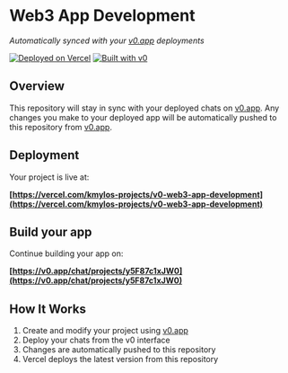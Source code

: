 # Web3 App Development

*Automatically synced with your [v0.app](https://v0.app) deployments*

[![Deployed on Vercel](https://img.shields.io/badge/Deployed%20on-Vercel-black?style=for-the-badge&logo=vercel)](https://vercel.com/kmylos-projects/v0-web3-app-development)
[![Built with v0](https://img.shields.io/badge/Built%20with-v0.app-black?style=for-the-badge)](https://v0.app/chat/projects/y5F87c1xJW0)

## Overview

This repository will stay in sync with your deployed chats on [v0.app](https://v0.app).
Any changes you make to your deployed app will be automatically pushed to this repository from [v0.app](https://v0.app).

## Deployment

Your project is live at:

**[https://vercel.com/kmylos-projects/v0-web3-app-development](https://vercel.com/kmylos-projects/v0-web3-app-development)**

## Build your app

Continue building your app on:

**[https://v0.app/chat/projects/y5F87c1xJW0](https://v0.app/chat/projects/y5F87c1xJW0)**

## How It Works

1. Create and modify your project using [v0.app](https://v0.app)
2. Deploy your chats from the v0 interface
3. Changes are automatically pushed to this repository
4. Vercel deploys the latest version from this repository